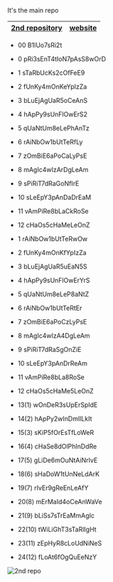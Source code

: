 It's the main repo

| [2nd repository](https://github.com/Engineering-college-btech/freecad-videos) | [website](https://tiny-hamster-b2a057.netlify.app) |
|-----|-----|


- 00 B1lUo7sRi2t
- 0 pRi3sEnT4tIoN7pAsS8wOrD

- 1 sTaRbUcKs2cOfFeE9
- 2 fUnKy4mOnKeYpIzZa
- 3 bLuEjAgUaR5oCeAnS
- 4 hApPy9sUnFlOwErS2
- 5 qUaNtUm8eLePhAnTz
- 6 rAiNbOw1bUtTeRfLy
- 7 zOmBiE6aPoCaLyPsE
- 8 mAgIc4wIzArDgLeAm
- 9 sPiRiT7dRaGoNfIrE
- 10 sLeEpY3pAnDaDrEaM
- 11 vAmPiRe8bLaCkRoSe
- 12 cHaOs5cHaMeLeOnZ

- 1 rAiNbOw1bUtTeRwOw
- 2 fUnKy4mOnKfYpIzZa
- 3 bLuEjAgUaR5uEaN5S
- 4 hApPy9sUnFlOwErYrS
- 5 qUaNtUm8eLeP8aNtZ
- 6 rAiNbOw1bUtTeRtEr
- 7 zOmBiE6aPoCzLyPsE
- 8 mAgIc4wIzA4DgLeAm
- 9 sPiRiT7dRaSgOnZiE
- 10 sLeEpY3pAnDrReAm
- 11 vAmPiRe8bLa8RoSe
- 12 cHaOs5cHaMe5LeOnZ
- 13(1) wOnDeR3sUpErSpIdE
- 14(2) hApPy2wInDmIlLkIt
- 15(3) sKiP5fOrEsTfLoWeR
- 16(4) cHaSe8dOlPhInDdRe
- 17(5) gLiDe6mOuNtAiNrIvE
- 18(6) sHaDoW1tUnNeLdArK
- 19(7) rIvEr9gReEnLeAfY
- 20(8) mErMaId4oCeAnWaVe
- 21(9) bLiSs7sTrEaMmAgIc
- 22(10) tWiLiGhT3sTaRlIgHt
- 23(11) zEpHyR8cLoUdNiNeS
- 24(12) fLoAt6fOgQuEeNzY

![2nd repo](https://github.com/Engineering-college-btech/custom-video-player/assets/81384987/4ef011b5-43ae-4fd9-990e-4102947fd99b)
